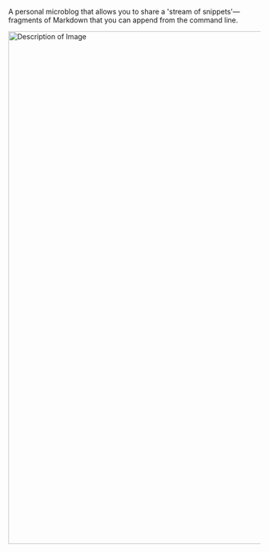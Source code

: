 A personal microblog that allows you to share a 'stream of snippets'—fragments of Markdown that you can append from the command line.

<img src="https://github.com/user-attachments/assets/c230a6e6-7dc1-46b0-946e-7851af74403e" width="1024" alt="Description of Image">
